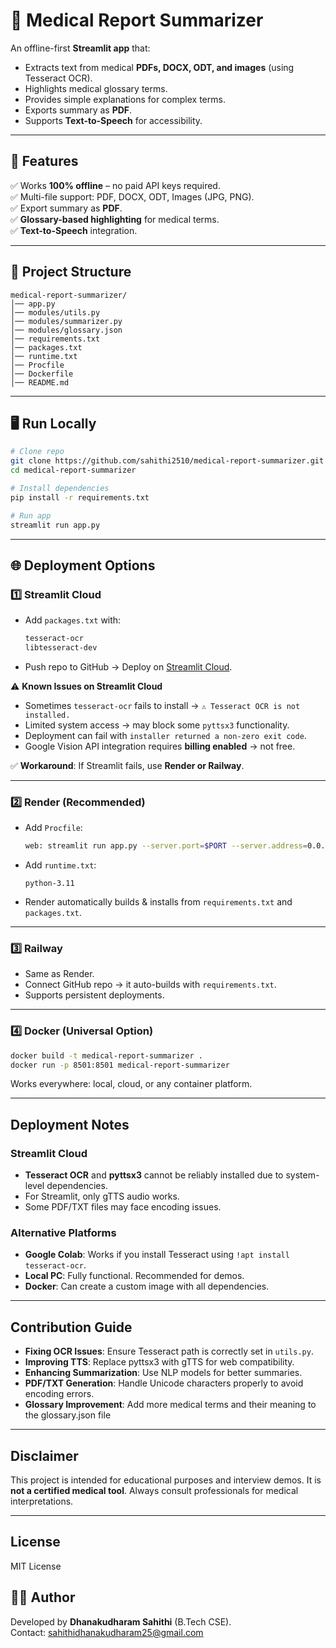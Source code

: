 # 🏥 Medical Report Summarizer

An offline-first **Streamlit app** that:
- Extracts text from medical **PDFs, DOCX, ODT, and images** (using Tesseract OCR).
- Highlights medical glossary terms.
- Provides simple explanations for complex terms.
- Exports summary as **PDF**.
- Supports **Text-to-Speech** for accessibility.

---

## 🚀 Features
✅ Works **100% offline** – no paid API keys required.  
✅ Multi-file support: PDF, DOCX, ODT, Images (JPG, PNG).  
✅ Export summary as **PDF**.  
✅ **Glossary-based highlighting** for medical terms.  
✅ **Text-to-Speech** integration.  

---

## 📂 Project Structure
```
medical-report-summarizer/
│── app.py
│── modules/utils.py
│── modules/summarizer.py
│── modules/glossary.json
│── requirements.txt
│── packages.txt
│── runtime.txt
│── Procfile
│── Dockerfile
│── README.md
```

---

## 🖥️ Run Locally

```bash
# Clone repo
git clone https://github.com/sahithi2510/medical-report-summarizer.git
cd medical-report-summarizer

# Install dependencies
pip install -r requirements.txt

# Run app
streamlit run app.py
```

---

## 🌐 Deployment Options

### 1️⃣ Streamlit Cloud
- Add `packages.txt` with:
  ```txt
  tesseract-ocr
  libtesseract-dev
  ```
- Push repo to GitHub → Deploy on [Streamlit Cloud](https://streamlit.io/cloud).

⚠️ **Known Issues on Streamlit Cloud**
- Sometimes `tesseract-ocr` fails to install → `⚠️ Tesseract OCR is not installed.`  
- Limited system access → may block some `pyttsx3` functionality.  
- Deployment can fail with `installer returned a non-zero exit code`.  
- Google Vision API integration requires **billing enabled** → not free.  

✅ **Workaround**: If Streamlit fails, use **Render or Railway**.

---

### 2️⃣ Render (Recommended)
- Add `Procfile`:
  ```bash
  web: streamlit run app.py --server.port=$PORT --server.address=0.0.0.0
  ```
- Add `runtime.txt`:
  ```
  python-3.11
  ```
- Render automatically builds & installs from `requirements.txt` and `packages.txt`.

---

### 3️⃣ Railway
- Same as Render.  
- Connect GitHub repo → it auto-builds with `requirements.txt`.  
- Supports persistent deployments.

---

### 4️⃣ Docker (Universal Option)
```bash
docker build -t medical-report-summarizer .
docker run -p 8501:8501 medical-report-summarizer
```

Works everywhere: local, cloud, or any container platform.

---

## Deployment Notes

### Streamlit Cloud

- **Tesseract OCR** and **pyttsx3** cannot be reliably installed due to system-level dependencies.  
- For Streamlit, only gTTS audio works.  
- Some PDF/TXT files may face encoding issues.

### Alternative Platforms

- **Google Colab**: Works if you install Tesseract using `!apt install tesseract-ocr`.  
- **Local PC**: Fully functional. Recommended for demos.  
- **Docker**: Can create a custom image with all dependencies.  

---

## Contribution Guide

- **Fixing OCR Issues**: Ensure Tesseract path is correctly set in `utils.py`.  
- **Improving TTS**: Replace pyttsx3 with gTTS for web compatibility.  
- **Enhancing Summarization**: Use NLP models for better summaries.  
- **PDF/TXT Generation**: Handle Unicode characters properly to avoid encoding errors.
- **Glossary Improvement**: Add more medical terms and their meaning to the glossary.json file

---

## Disclaimer

This project is intended for educational purposes and interview demos. It is **not a certified medical tool**. Always consult professionals for medical interpretations.

---

## License

MIT License



## 👨‍💻 Author
Developed by **Dhanakudharam Sahithi** (B.Tech CSE).  
Contact: sahithidhanakudharam25@gmail.com 
